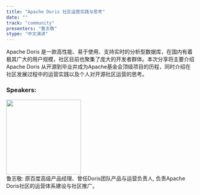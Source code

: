 ```yaml
---
title: "Apache Doris 社区运营实践与思考"
date: "" 
track: "community"
presenters: "鲁志敬"
stype: "中文演讲"
---
```

Apache Doris 是一款高性能、易于使用、支持实时的分析型数据库，在国内有着极其广大的用户规模，社区目前也聚集了庞大的开发者群体。本次分享将主要介绍 Apache Doris 从开源到毕业并成为Apache基金会顶级项目的历程，同时介绍在社区发展过程中的运营实践以及个人对开源社区运营的思考。
 ### Speakers: 
 <img src="images/speaker/1082.png" width="200" /><br>鲁志敬: 原百度高级产品经理、曾任Doris团队产品与运营负责人, 负责Apache Doris社区的运营体系建设与社区推广。

 
